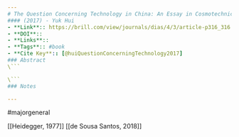 ```yaml
---
# The Question Concerning Technology in China: An Essay in Cosmotechnics
#### (2017) - Yuk Hui
- **Link**:: https://brill.com/view/journals/dias/4/3/article-p316_316.xml
- **DOI**:: 
- **Links**:: 
- **Tags**:: #book
- **Cite Key**:: [@huiQuestionConcerningTechnology2017]
### Abstract
\```

\```
### Notes

---
```

#majorgeneral 

[[Heidegger, 1977]]
[[de Sousa Santos, 2018]]

